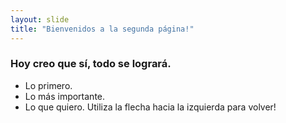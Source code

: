 ```yaml
---
layout: slide
title: "Bienvenidos a la segunda página!"
---
```

### Hoy creo que sí, todo se logrará.
+ Lo primero.
+ Lo más importante.
+ Lo que quiero.
Utiliza la flecha hacia la izquierda para volver!